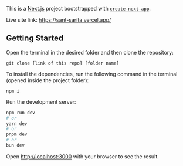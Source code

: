 This is a [Next.js](https://nextjs.org/) project bootstrapped with [`create-next-app`](https://github.com/vercel/next.js/tree/canary/packages/create-next-app).

Live site link: https://sant-sarita.vercel.app/

## Getting Started

Open the terminal in the desired folder and then clone the repository:
```
git clone [link of this repo] [folder name]
```

To install the dependencies, run the following command in the terminal (opened inside the project folder):
```
npm i
```

Run the development server:

```bash
npm run dev
# or
yarn dev
# or
pnpm dev
# or
bun dev
```

Open [http://localhost:3000](http://localhost:3000) with your browser to see the result.


